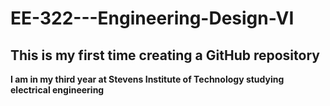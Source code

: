 # EE-322---Engineering-Design-VI
## This is my first time creating a GitHub repository

**I am in my third year at Stevens Institute of Technology studying electrical engineering**
